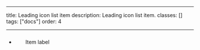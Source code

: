 <!--
 *              © 2025 Visa
 *
 * Licensed under the Apache License, Version 2.0 (the "License");
 * you may not use this file except in compliance with the License.
 * You may obtain a copy of the License at
 *
 *         http://www.apache.org/licenses/LICENSE-2.0
 *
 * Unless required by applicable law or agreed to in writing, software
 * distributed under the License is distributed on an "AS IS" BASIS,
 * WITHOUT WARRANTIES OR CONDITIONS OF ANY KIND, either express or implied.
 * See the License for the specific language governing permissions and
 * limitations under the License.
 *
 -->

---

title: Leading icon list item
description: Leading icon list item.
classes: []
tags: ["docs"]
order: 4

---

<ul style="max-inline-size: 343px;">
    <li class="v-surface v-px-8 v-py-6 v-flex v-align-items-center v-gap-8 v-typography-label-large" style="min-block-size: 64px">
        <svg class="v-icon v-icon-generic v-icon-low" height="24" viewbox="0 0 24 24" width="24" style="color: var(--palette-default-active-subtle)">
            <use href="#generic-information-low">
            </use>
        </svg>
        <span>Item label</span>
    </li>
</ul>
